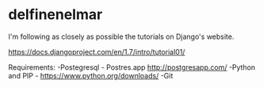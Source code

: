 delfinenelmar
=============


I'm following as closely as possible the tutorials on Django's website.


https://docs.djangoproject.com/en/1.7/intro/tutorial01/


Requirements:
-Postegresql - Postres.app http://postgresapp.com/
-Python and PIP - https://www.python.org/downloads/
-Git

